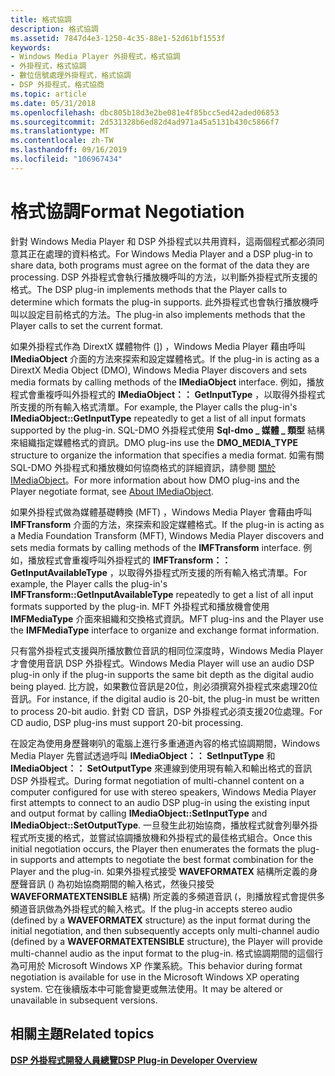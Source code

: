 ```yaml
---
title: 格式協調
description: 格式協調
ms.assetid: 7847d4e3-1250-4c35-88e1-52d61bf1553f
keywords:
- Windows Media Player 外掛程式，格式協調
- 外掛程式，格式協調
- 數位信號處理外掛程式，格式協調
- DSP 外掛程式，格式協商
ms.topic: article
ms.date: 05/31/2018
ms.openlocfilehash: dbc805b18d3e2be081e4f85bcc5ed42aded06853
ms.sourcegitcommit: 2d531328b6ed82d4ad971a45a5131b430c5866f7
ms.translationtype: MT
ms.contentlocale: zh-TW
ms.lasthandoff: 09/16/2019
ms.locfileid: "106967434"
---
```

# <a name="format-negotiation"></a><span data-ttu-id="e5454-107">格式協調</span><span class="sxs-lookup"><span data-stu-id="e5454-107">Format Negotiation</span></span>

<span data-ttu-id="e5454-108">針對 Windows Media Player 和 DSP 外掛程式以共用資料，這兩個程式都必須同意其正在處理的資料格式。</span><span class="sxs-lookup"><span data-stu-id="e5454-108">For Windows Media Player and a DSP plug-in to share data, both programs must agree on the format of the data they are processing.</span></span> <span data-ttu-id="e5454-109">DSP 外掛程式會執行播放機呼叫的方法，以判斷外掛程式所支援的格式。</span><span class="sxs-lookup"><span data-stu-id="e5454-109">The DSP plug-in implements methods that the Player calls to determine which formats the plug-in supports.</span></span> <span data-ttu-id="e5454-110">此外掛程式也會執行播放機呼叫以設定目前格式的方法。</span><span class="sxs-lookup"><span data-stu-id="e5454-110">The plug-in also implements methods that the Player calls to set the current format.</span></span>

<span data-ttu-id="e5454-111">如果外掛程式作為 DirextX 媒體物件 (]) ，Windows Media Player 藉由呼叫 **IMediaObject** 介面的方法來探索和設定媒體格式。</span><span class="sxs-lookup"><span data-stu-id="e5454-111">If the plug-in is acting as a DirextX Media Object (DMO), Windows Media Player discovers and sets media formats by calling methods of the **IMediaObject** interface.</span></span> <span data-ttu-id="e5454-112">例如，播放程式會重複呼叫外掛程式的 **IMediaObject：： GetInputType** ，以取得外掛程式所支援的所有輸入格式清單。</span><span class="sxs-lookup"><span data-stu-id="e5454-112">For example, the Player calls the plug-in's **IMediaObject::GetInputType** repeatedly to get a list of all input formats supported by the plug-in.</span></span> <span data-ttu-id="e5454-113">SQL-DMO 外掛程式使用 **Sql-dmo \_ 媒體 \_ 類型** 結構來組織指定媒體格式的資訊。</span><span class="sxs-lookup"><span data-stu-id="e5454-113">DMO plug-ins use the **DMO\_MEDIA\_TYPE** structure to organize the information that specifies a media format.</span></span> <span data-ttu-id="e5454-114">如需有關 SQL-DMO 外掛程式和播放機如何協商格式的詳細資訊，請參閱 [關於 IMediaObject](about-imediaobject.md)。</span><span class="sxs-lookup"><span data-stu-id="e5454-114">For more information about how DMO plug-ins and the Player negotiate format, see [About IMediaObject](about-imediaobject.md).</span></span>

<span data-ttu-id="e5454-115">如果外掛程式做為媒體基礎轉換 (MFT) ，Windows Media Player 會藉由呼叫 **IMFTransform** 介面的方法，來探索和設定媒體格式。</span><span class="sxs-lookup"><span data-stu-id="e5454-115">If the plug-in is acting as a Media Foundation Transform (MFT), Windows Media Player discovers and sets media formats by calling methods of the **IMFTransform** interface.</span></span> <span data-ttu-id="e5454-116">例如，播放程式會重複呼叫外掛程式的 **IMFTransform：： GetInputAvailableType** ，以取得外掛程式所支援的所有輸入格式清單。</span><span class="sxs-lookup"><span data-stu-id="e5454-116">For example, the Player calls the plug-in's **IMFTransform::GetInputAvailableType** repeatedly to get a list of all input formats supported by the plug-in.</span></span> <span data-ttu-id="e5454-117">MFT 外掛程式和播放機會使用 **IMFMediaType** 介面來組織和交換格式資訊。</span><span class="sxs-lookup"><span data-stu-id="e5454-117">MFT plug-ins and the Player use the **IMFMediaType** interface to organize and exchange format information.</span></span>

<span data-ttu-id="e5454-118">只有當外掛程式支援與所播放數位音訊的相同位深度時，Windows Media Player 才會使用音訊 DSP 外掛程式。</span><span class="sxs-lookup"><span data-stu-id="e5454-118">Windows Media Player will use an audio DSP plug-in only if the plug-in supports the same bit depth as the digital audio being played.</span></span> <span data-ttu-id="e5454-119">比方說，如果數位音訊是20位，則必須撰寫外掛程式來處理20位音訊。</span><span class="sxs-lookup"><span data-stu-id="e5454-119">For instance, if the digital audio is 20-bit, the plug-in must be written to process 20-bit audio.</span></span> <span data-ttu-id="e5454-120">針對 CD 音訊，DSP 外掛程式必須支援20位處理。</span><span class="sxs-lookup"><span data-stu-id="e5454-120">For CD audio, DSP plug-ins must support 20-bit processing.</span></span>

<span data-ttu-id="e5454-121">在設定為使用身歷聲喇叭的電腦上進行多重通道內容的格式協調期間，Windows Media Player 先嘗試透過呼叫 **IMediaObject：： SetInputType** 和 **IMediaObject：： SetOutputType** 來連線到使用現有輸入和輸出格式的音訊 DSP 外掛程式。</span><span class="sxs-lookup"><span data-stu-id="e5454-121">During format negotiation of multi-channel content on a computer configured for use with stereo speakers, Windows Media Player first attempts to connect to an audio DSP plug-in using the existing input and output format by calling **IMediaObject::SetInputType** and **IMediaObject::SetOutputType**.</span></span> <span data-ttu-id="e5454-122">一旦發生此初始協商，播放程式就會列舉外掛程式所支援的格式，並嘗試協調播放機和外掛程式的最佳格式組合。</span><span class="sxs-lookup"><span data-stu-id="e5454-122">Once this initial negotiation occurs, the Player then enumerates the formats the plug-in supports and attempts to negotiate the best format combination for the Player and the plug-in.</span></span> <span data-ttu-id="e5454-123">如果外掛程式接受 **WAVEFORMATEX** 結構所定義的身歷聲音訊 () 為初始協商期間的輸入格式，然後只接受 **WAVEFORMATEXTENSIBLE** 結構) 所定義的多頻道音訊 (，則播放程式會提供多頻道音訊做為外掛程式的輸入格式。</span><span class="sxs-lookup"><span data-stu-id="e5454-123">If the plug-in accepts stereo audio (defined by a **WAVEFORMATEX** structure) as the input format during the initial negotiation, and then subsequently accepts only multi-channel audio (defined by a **WAVEFORMATEXTENSIBLE** structure), the Player will provide multi-channel audio as the input format to the plug-in.</span></span> <span data-ttu-id="e5454-124">格式協調期間的這個行為可用於 Microsoft Windows XP 作業系統。</span><span class="sxs-lookup"><span data-stu-id="e5454-124">This behavior during format negotiation is available for use in the Microsoft Windows XP operating system.</span></span> <span data-ttu-id="e5454-125">它在後續版本中可能會變更或無法使用。</span><span class="sxs-lookup"><span data-stu-id="e5454-125">It may be altered or unavailable in subsequent versions.</span></span>

## <a name="related-topics"></a><span data-ttu-id="e5454-126">相關主題</span><span class="sxs-lookup"><span data-stu-id="e5454-126">Related topics</span></span>

<dl> <dt>

[<span data-ttu-id="e5454-127">**DSP 外掛程式開發人員總覽**</span><span class="sxs-lookup"><span data-stu-id="e5454-127">**DSP Plug-in Developer Overview**</span></span>](dsp-plug-in-developer-overview.md)
</dt> </dl>

 

 




